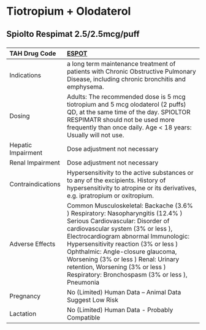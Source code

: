 # Tiotropium + Olodaterol

## Spiolto Respimat 2.5/2.5mcg/puff

##### 

| TAH Drug Code      | [ESPOT](https://www.tahsda.org.tw/drugs/hissearch.php?drug_code=ESPOT)                                                                                                                                                                                                                                                                                                                                   |
|:-------------------|:---------------------------------------------------------------------------------------------------------------------------------------------------------------------------------------------------------------------------------------------------------------------------------------------------------------------------------------------------------------------------------------------------------|
| Indications        | a long term maintenance treatment of patients with Chronic Obstructive Pulmonary Disease, including chronic bronchitis and emphysema.                                                                                                                                                                                                                                                                    |
| Dosing             | Adults: The recommended dose is 5 mcg tiotropium and 5 mcg olodaterol (2 puffs) QD, at the same time of the day. SPIOLTOR RESPIMATR should not be used more frequently than once daily. Age < 18 years: Usually will not use.                                                                                                                                                                            |
| Hepatic Impairment | Dose adjustment not necessary                                                                                                                                                                                                                                                                                                                                                                            |
| Renal Impairment   | Dose adjustment not necessary                                                                                                                                                                                                                                                                                                                                                                            |
| Contraindications  | Hypersensitivity to the active substances or to any of the excipients. History of hypersensitivity to atropine or its derivatives, e.g. ipratropium or oxitropium.                                                                                                                                                                                                                                       |
| Adverse Effects    | Common Musculoskeletal: Backache (3.6% ) Respiratory: Nasopharyngitis (12.4% ) Serious Cardiovascular: Disorder of cardiovascular system (3% or less ), Electrocardiogram abnormal Immunologic: Hypersensitivity reaction (3% or less ) Ophthalmic: Angle-closure glaucoma, Worsening (3% or less ) Renal: Urinary retention, Worsening (3% or less ) Respiratory: Bronchospasm (3% or less ), Pneumonia |
| Pregnancy          | No (Limited) Human Data – Animal Data Suggest Low Risk                                                                                                                                                                                                                                                                                                                                                   |
| Lactation          | No (Limited) Human Data - Probably Compatible                                                                                                                                                                                                                                                                                                                                                            |

